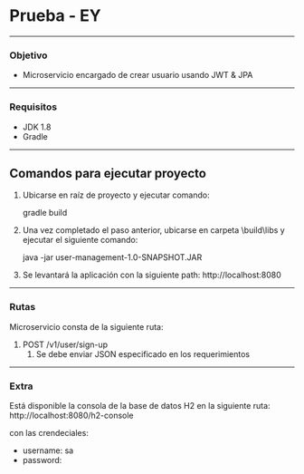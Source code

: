 # Prueba - EY

---

### Objetivo
- Microservicio encargado de crear usuario usando JWT & JPA

---

### Requisitos
- JDK 1.8
- Gradle
---

## Comandos para ejecutar proyecto
1. Ubicarse en raíz de proyecto y ejecutar comando:

   gradle build
2. Una vez completado el paso anterior, ubicarse en carpeta \build\libs y ejecutar el siguiente comando:

   java -jar user-management-1.0-SNAPSHOT.JAR

3. Se levantará la aplicación con la siguiente path:
http://localhost:8080

---

### Rutas
Microservicio consta de la siguiente ruta:
1. POST /v1/user/sign-up
    1. Se debe enviar JSON especificado en los requerimientos

---

### Extra
Está disponible la consola de la base de datos H2 en la siguiente ruta:
http://localhost:8080/h2-console

con las crendeciales:
- username: sa
- password: <sin password>